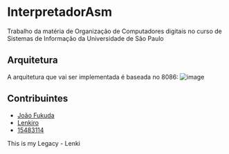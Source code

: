 # InterpretadorAsm

Trabalho da matéria de Organização de Computadores digitais no curso de Sistemas de Informação da Universidade de São Paulo

## Arquitetura

A arquitetura que vai ser implementada é baseada no 8086:
![image](https://user-images.githubusercontent.com/37672942/58654990-7d26cc00-82ef-11e9-9ed6-25c470cb4173.png "Arquitetura planejada")

## Contribuintes

* [João Fukuda](https://www.git.com/JoaoFukuda)
* [Lenkiro](https://www.git.com/Lenkiro)
* [15483114](https://www.git.com/15483114)

This is my Legacy - Lenki

